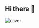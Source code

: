 ## Hi there 👋

![cover](https://user-images.githubusercontent.com/773481/209413795-03318bd9-264b-4f5b-932d-e6080c57b59d.jpg)


